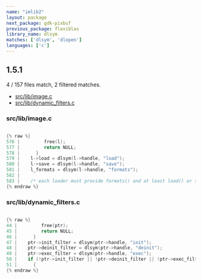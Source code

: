 ```yaml
---
name: "imlib2"
layout: package
next_package: gdk-pixbuf
previous_package: flexiblas
library_name: dlsym
matches: ['dlsym', 'dlopen']
languages: ['c']
---
```

## 1.5.1
4 / 157 files match, 2 filtered matches.

 - [src/lib/image.c](#srclibimagec)
 - [src/lib/dynamic_filters.c](#srclibdynamic_filtersc)

### src/lib/image.c

```c

{% raw %}
576 |         free(l);
577 |         return NULL;
578 |      }
579 |    l->load = dlsym(l->handle, "load");
580 |    l->save = dlsym(l->handle, "save");
581 |    l_formats = dlsym(l->handle, "formats");
582 | 
583 |    /* each loader must provide formats() and at least load() or save() */
{% endraw %}

```
### src/lib/dynamic_filters.c

```c

{% raw %}
44 |         free(ptr);
45 |         return NULL;
46 |      }
47 |    ptr->init_filter = dlsym(ptr->handle, "init");
48 |    ptr->deinit_filter = dlsym(ptr->handle, "deinit");
49 |    ptr->exec_filter = dlsym(ptr->handle, "exec");
50 |    if (!ptr->init_filter || !ptr->deinit_filter || !ptr->exec_filter)
51 |      {
{% endraw %}

```